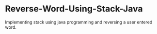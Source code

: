 # Reverse-Word-Using-Stack-Java
Implementing stack using java programming and reversing a user entered word.
